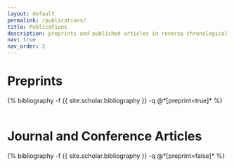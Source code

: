 ```yaml
---
layout: default
permalink: /publications/
title: Publications
description: preprints and published articles in reverse chronological order
nav: true
nav_order: 2
---
```


<!-- _pages/publications.md -->

<h1 class="post-title"> Preprints </h1>
<div class="publications">
            {% bibliography -f {{ site.scholar.bibliography }} -q @*[preprint=true]* %}
          </div>

<br>
<h1 class="post-title"> Journal and Conference Articles </h1>
<div class="publications">
            {% bibliography -f {{ site.scholar.bibliography }} -q @*[preprint=false]* %}
</div>

